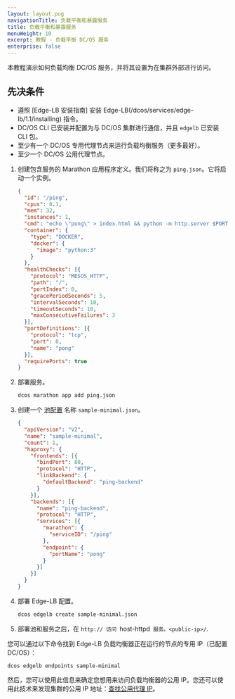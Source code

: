 ```yaml
---
layout: layout.pug
navigationTitle: 负载平衡和暴露服务
title: 负载平衡和暴露服务
menuWeight: 10
excerpt: 教程 - 负载平衡 DC/OS 服务
enterprise: false
---
```


本教程演示如何负载均衡 DC/OS 服务，并将其设置为在集群外部进行访问。

## 先决条件

* 遵照 [Edge-LB 安装指南] 安装 Edge-LB(/dcos/services/edge-lb/1.1/installing) 指令。
* DC/OS CLI 已安装并配置为与 DC/OS 集群进行通信，并且 `edgelb` 已安装 CLI 包。
* 至少有一个 DC/OS 专用代理节点来运行负载均衡服务（更多最好）。
* 至少一个 DC/OS 公用代理节点。

1. 创建包含服务的 Marathon 应用程序定义。我们将称之为 `ping.json`。它将启动一个实例。

   ```json
   {
     "id": "/ping",
     "cpus": 0.1,
     "mem": 32,
     "instances": 1,
     "cmd": "echo \"pong\" > index.html && python -m http.server $PORT0",
     "container": {
       "type": "DOCKER",
       "docker": {
         "image": "python:3"
       }
     },
     "healthChecks": [{
       "protocol": "MESOS_HTTP",
       "path": "/",
       "portIndex": 0,
       "gracePeriodSeconds": 5,
       "intervalSeconds": 10,
       "timeoutSeconds": 10,
       "maxConsecutiveFailures": 3
     }],
     "portDefinitions": [{
       "protocol": "tcp",
       "port": 0,
       "name": "pong"
     }],
     "requirePorts": true
   }
   ```

1. 部署服务。

   ```bash
   dcos marathon app add ping.json
   ```

1. 创建一个 [池配置](/dcos/cn/services/edge-lb/1.1/pool-configuration/) 名称 `sample-minimal.json`。

   ```json
   {
     "apiVersion": "V2",
     "name": "sample-minimal",
     "count": 1,
     "haproxy": {
       "frontends": [{
         "bindPort": 80,
         "protocol": "HTTP",
         "linkBackend": {
           "defaultBackend": "ping-backend"
         }
       }],
       "backends": [{
         "name": "ping-backend",
         "protocol": "HTTP",
         "services": [{
           "marathon": {
             "serviceID": "/ping"
           },
           "endpoint": {
             "portName": "pong"
           }
         }]
       }]
     }
   }
   ```

1. 部署 Edge-LB 配置。

   ```bash
   dcos edgelb create sample-minimal.json
   ```

1. 部署池和服务之后，在 `http:// 访问 `host-httpd` 服务。<public-ip>/`.

 您可以通过以下命令找到 Edge-LB 负载均衡器正在运行的节点的专用 IP（已配置 DC/OS）：

   ```
   dcos edgelb endpoints sample-minimal
   ```

 然后，您可以使用此信息来确定您想用来访问负载均衡器的公用 IP。您还可以使用此技术来发现集群的公用 IP 地址：[查找公用代理 IP](/dcos/cn/1.11/administering-clusters/locate-public-agent/)。

